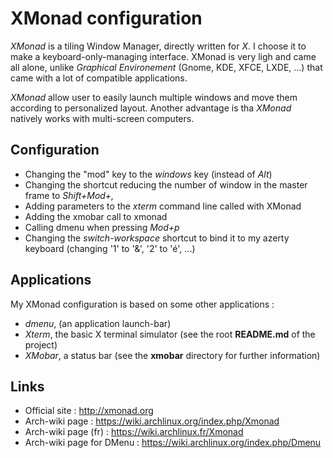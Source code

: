 # XMonad configuration

*XMonad* is a tiling Window Manager, directly written for *X*. I choose it to make a keyboard-only-managing interface. XMonad is very ligh and came all alone, unlike *Graphical Environement* (Gnome, KDE, XFCE, LXDE, ...) that came with a lot of compatible applications.

*XMonad* allow user to easily launch multiple windows and move them according to personalized layout. Another advantage is tha *XMonad* natively works with multi-screen computers.

## Configuration
+ Changing the "mod" key to the *windows* key (instead of *Alt*)
+ Changing the shortcut reducing the number of window in the master frame to *Shift+Mod+,*
+ Adding parameters to the *xterm* command line called with XMonad
+ Adding the xmobar call to xmonad
+ Calling dmenu when pressing *Mod+p*
+ Changing the *switch-workspace* shortcut to bind it to my azerty keyboard (changing '1' to '&', '2' to 'é', ...)

## Applications
My XMonad configuration is based on some other applications :
+ *dmenu*, (an application launch-bar)
+ *Xterm*, the basic X terminal simulator (see the root **README.md** of the project)
+ *XMobar*, a status bar (see the **xmobar** directory for further information)



## Links
+ Official site : http://xmonad.org
+ Arch-wiki page : https://wiki.archlinux.org/index.php/Xmonad
+ Arch-wiki page (fr) : https://wiki.archlinux.fr/Xmonad 
+ Arch-wiki page for DMenu : https://wiki.archlinux.org/index.php/Dmenu
